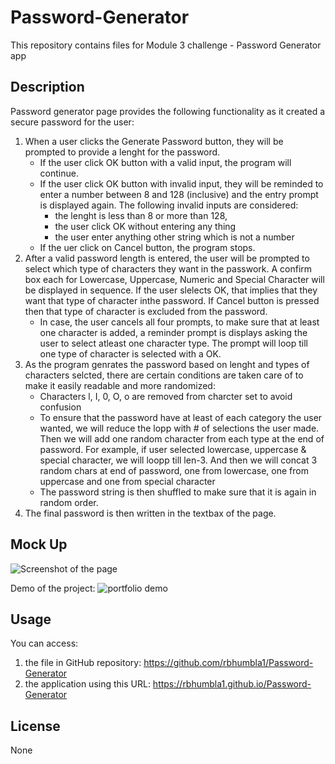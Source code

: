 # Password-Generator
This repository contains files for Module 3 challenge - Password Generator app

## Description
Password generator page provides the following functionality as it created a secure password for the user:

1. When a user clicks the Generate Password button, they will be prompted to provide a lenght for the password.     
    * If the user click OK button with a valid input, the program will continue.
    * If the user click OK button with invalid input, they will be reminded to enter a number between 8 and 128 (inclusive) and the entry prompt is displayed again.  The following invalid inputs are considered:
        * the lenght is less than 8 or more than 128, 
        * the user click OK without entering any thing
        * the user enter anything other string which is not a number
    * If the uer click on Cancel button, the program stops.
3. After a valid password length is entered, the user will be prompted to select which type of characters they want in the passwork. A   confirm box each for Lowercase, Uppercase, Numeric and Special Character will be displayed in sequence.  If the user slelects OK, that implies that they want that type of character inthe password. If Cancel button is pressed then that type of character is excluded from the password.
    * In case, the user cancels all four prompts, to make sure that at least one character is added, a reminder prompt is displays asking the user to select atleast one character type.  The prompt will loop till one type of character is selected with a OK.
4. As the program genrates the password based on lenght and types of characters selcted, there are certain conditions are taken care of to make it easily readable and more randomized:
    * Characters l, I, 0, O, o are removed from charcter set to avoid confusion
    * To ensure that the password have at least of each category the user wanted, we will reduce the lopp with # of selections the user made.  Then we will add one random character from each type at the end of password. For example, if user selected lowercase, uppercase & special character, we will loopp till len-3.  And then we will concat 3 random chars at end of password, one from lowercase, one from uppercase and one from special character 
    * The password string is then shuffled to make sure that it is again in random order.
5. The final password is then written in the textbax of the page.

## Mock Up

![Screenshot of the page](./assets/screenshot1.JPG)

Demo of the project:
![portfolio demo](./assets/Password-Generator-Demo.gif)


## Usage
You can access:
1. the file in GitHub repository: https://github.com/rbhumbla1/Password-Generator
2. the application using this URL: https://rbhumbla1.github.io/Password-Generator

## License
None